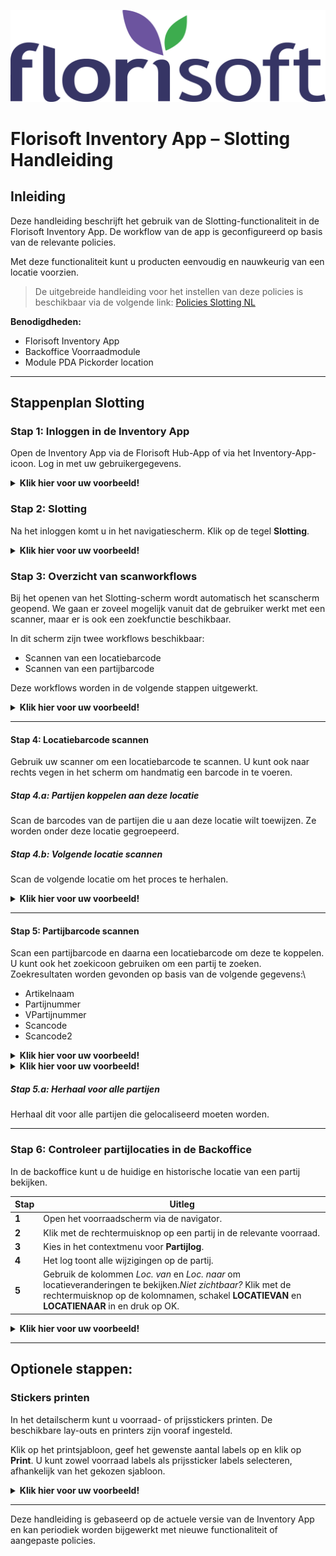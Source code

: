 ![Florisoft logo](https://raw.githubusercontent.com/florisoft/User.Manuals/main/fslogo.png)

# Florisoft Inventory App – Slotting Handleiding

## Inleiding

Deze handleiding beschrijft het gebruik van de Slotting-functionaliteit in de Florisoft Inventory App.
De workflow van de app is geconfigureerd op basis van de relevante policies.

Met deze functionaliteit kunt u producten eenvoudig en nauwkeurig van een locatie voorzien.

> De uitgebreide handleiding voor het instellen van deze policies is beschikbaar via de volgende link: [Policies Slotting NL](https://github.com/florisoft/User.Manuals/blob/main/CLOUD%20APPLICATIONS/Inventory%20App/Slotting/Policies%20Slotting%20NL.md)

**Benodigdheden:**

* Florisoft Inventory App
* Backoffice Voorraadmodule
* Module PDA Pickorder location

---

## Stappenplan Slotting

### Stap 1: Inloggen in de Inventory App

Open de Inventory App via de Florisoft Hub-App of via het Inventory-App-icoon. Log in met uw gebruikergegevens.


<details><summary><b>Klik hier voor uw voorbeeld!</b></summary><img src="Media/Doorloop/1.png"></details>

### Stap 2: Slotting

Na het inloggen komt u in het navigatiescherm. Klik op de tegel **Slotting**.

<details><summary><b>Klik hier voor uw voorbeeld!</b></summary><img src="Media/Doorloop/2.png"></details>

### Stap 3: Overzicht van scanworkflows

Bij het openen van het Slotting-scherm wordt automatisch het scanscherm geopend. We gaan er zoveel mogelijk vanuit dat de gebruiker werkt met een scanner, maar er is ook een zoekfunctie beschikbaar.

In dit scherm zijn twee workflows beschikbaar:

* Scannen van een locatiebarcode
* Scannen van een partijbarcode

Deze workflows worden in de volgende stappen uitgewerkt.

<details><summary><b>Klik hier voor uw voorbeeld!</b></summary><img src="Media/Doorloop/3.png"></details>

---

#### Stap 4: Locatiebarcode scannen

Gebruik uw scanner om een locatiebarcode te scannen. U kunt ook naar rechts vegen in het scherm om handmatig een barcode in te voeren.

##### Stap 4.a: Partijen koppelen aan deze locatie

Scan de barcodes van de partijen die u aan deze locatie wilt toewijzen. Ze worden onder deze locatie gegroepeerd.

##### Stap 4.b: Volgende locatie scannen

Scan de volgende locatie om het proces te herhalen.

<details><summary><b>Klik hier voor uw voorbeeld!</b></summary><img src="Media/Doorloop/4.png"></details>

---

#### Stap 5: Partijbarcode scannen

Scan een partijbarcode en daarna een locatiebarcode om deze te koppelen.
U kunt ook het zoekicoon gebruiken om een partij te zoeken. Zoekresultaten worden gevonden op basis van de volgende gegevens:\\

* Artikelnaam
* Partijnummer
* VPartijnummer
* Scancode
* Scancode2

<details><summary><b>Klik hier voor uw voorbeeld!</b></summary><img src="Media/Doorloop/5.png"></details>

<details><summary><b>Klik hier voor uw voorbeeld!</b></summary><img src="Media/Doorloop/6.png"></details>

##### Stap 5.a: Herhaal voor alle partijen

Herhaal dit voor alle partijen die gelocaliseerd moeten worden.

---

### Stap 6: Controleer partijlocaties in de Backoffice

In de backoffice kunt u de huidige en historische locatie van een partij bekijken.

| Stap  | Uitleg                                                                                                                                                                                                        |
| ----- | ------------------------------------------------------------------------------------------------------------------------------------------------------------------------------------------------------------- |
| **1** | Open het voorraadscherm via de navigator.                                                                                                                                                                     |
| **2** | Klik met de rechtermuisknop op een partij in de relevante voorraad.                                                                                                                                           |
| **3** | Kies in het contextmenu voor **Partijlog**.                                                                                                                                                                   |
| **4** | Het log toont alle wijzigingen op de partij.                                                                                                                                                                  |
| **5** | Gebruik de kolommen *Loc. van* en *Loc. naar* om locatieveranderingen te bekijken.*Niet zichtbaar?* Klik met de rechtermuisknop op de kolomnamen, schakel **LOCATIEVAN** en **LOCATIENAAR** in en druk op OK. |

<details><summary><b>Klik hier voor uw voorbeeld!</b></summary><img src="Media/Doorloop/7.png"></details>

---

## Optionele stappen:
### Stickers printen

In het detailscherm kunt u voorraad- of prijsstickers printen. De beschikbare lay-outs en printers zijn vooraf ingesteld.

Klik op het printsjabloon, geef het gewenste aantal labels op en klik op **Print**. U kunt zowel voorraad labels als prijssticker labels selecteren, afhankelijk van het gekozen sjabloon.

<details><summary><b>Klik hier voor uw voorbeeld!</b></summary><img src="Media/Doorloop/8.png"></details>

---

Deze handleiding is gebaseerd op de actuele versie van de Inventory App en kan periodiek worden bijgewerkt met nieuwe functionaliteit of aangepaste policies.
